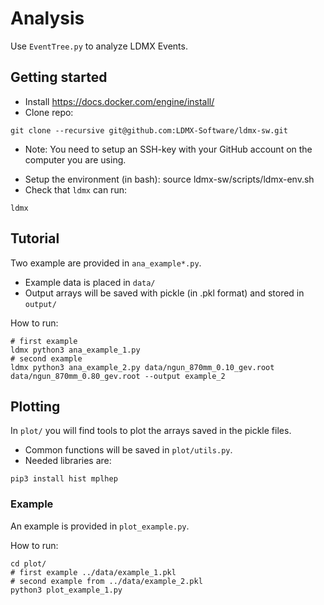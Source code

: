 # Analysis

Use `EventTree.py` to analyze LDMX Events.

## Getting started
- Install https://docs.docker.com/engine/install/
- Clone repo:
```
git clone --recursive git@github.com:LDMX-Software/ldmx-sw.git
```
* Note: You need to setup an SSH-key with your GitHub account on the computer you are using.
- Setup the environment (in bash): source ldmx-sw/scripts/ldmx-env.sh
- Check that `ldmx` can run:
```
ldmx
```

## Tutorial

Two example are provided in `ana_example*.py`.
- Example data is placed in `data/`
- Output arrays will be saved with pickle (in .pkl format) and stored in `output/`

How to run:
```
# first example
ldmx python3 ana_example_1.py
# second example
ldmx python3 ana_example_2.py data/ngun_870mm_0.10_gev.root data/ngun_870mm_0.80_gev.root --output example_2
```

## Plotting

In `plot/` you will find tools to plot the arrays saved in the pickle files.

- Common functions will be saved in `plot/utils.py`.
- Needed libraries are:
```
pip3 install hist mplhep
```

### Example
An example is provided in `plot_example.py`.

How to run:
```
cd plot/
# first example ../data/example_1.pkl
# second example from ../data/example_2.pkl
python3 plot_example_1.py
```